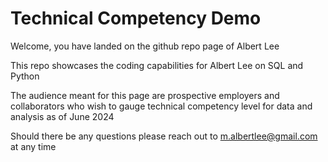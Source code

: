 # Technical Competency Demo

Welcome, you have landed on the github repo page of Albert Lee

This repo showcases the coding capabilities for Albert Lee on SQL and Python

The audience meant for this page are prospective employers and collaborators who wish to gauge technical competency level for data and analysis as of June 2024

Should there be any questions please reach out to m.albertlee@gmail.com at any time
